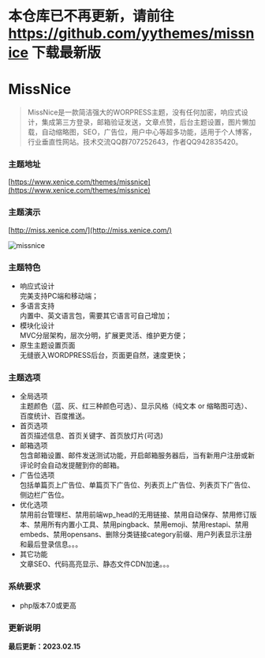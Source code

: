 # 本仓库已不再更新，请前往 https://github.com/yythemes/missnice 下载最新版

# MissNice
> MissNice是一款简洁强大的WORPRESS主题，没有任何加密，响应式设计，集成第三方登录，邮箱验证发送，文章点赞，后台主题设置，图片懒加载，自动缩略图，SEO，广告位，用户中心等超多功能，适用于个人博客，行业垂直性网站。技术交流QQ群707252643，作者QQ942835420。  

### 主题地址
[https://www.xenice.com/themes/missnice](https://www.xenice.com/themes/missnice)

### 主题演示

[http://miss.xenice.com/](http://miss.xenice.com/)

![missnice](https://raw.githubusercontent.com/xenice/onenice/master/screenshot.png)

### 主题特色

- 响应式设计  
完美支持PC端和移动端；
- 多语言支持  
内置中、英文语言包，需要其它语言可自己增加；
- 模块化设计  
MVC分层架构，层次分明，扩展更灵活、维护更方便；
- 原生主题设置页面  
无缝嵌入WORDPRESS后台，页面更自然，速度更快；


### 主题选项
- 全局选项  
主题颜色（蓝、灰、红三种颜色可选）、显示风格（纯文本 or 缩略图可选）、百度统计、百度推送。
- 首页选项  
首页描述信息、首页关键字、首页放灯片(可选)
- 邮箱选项  
包含邮箱设置、邮件发送测试功能，开启邮箱服务器后，当有新用户注册或新评论时会自动发提醒到你的邮箱。
- 广告位选项  
包括单篇页上广告位、单篇页下广告位、列表页上广告位、列表页下广告位、侧边栏广告位。
- 优化选项  
禁用前台管理栏、禁用前端wp_head的无用链接、禁用自动保存、禁用修订版本、禁用所有内置小工具、禁用pingback、禁用emoji、禁用restapi、禁用embeds、禁用opensans、删除分类链接category前缀、用户列表显示注册和最后登录信息。。。
- 其它功能  
文章SEO、代码高亮显示、静态文件CDN加速。。。


### 系统要求
- php版本7.0或更高


### 更新说明

**最后更新：2023.02.15**
